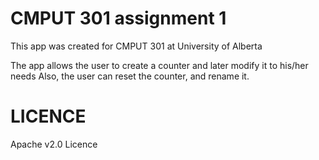 CMPUT 301 assignment 1
======================

This app was created for CMPUT 301 at University of Alberta

The app allows the user to create a counter and later modify it to his/her needs
Also, the user can reset the counter, and rename it.

LICENCE
=======
Apache v2.0 Licence
